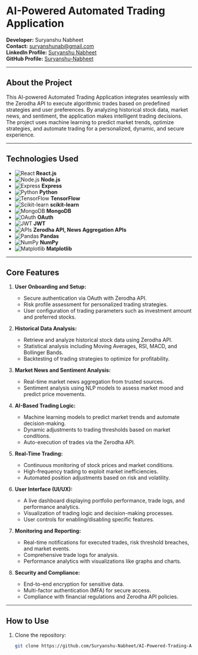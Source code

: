 # AI-Powered Automated Trading Application

**Developer:** Suryanshu Nabheet  
**Contact:** [suryanshunab@gmail.com](mailto:suryanshunab@gmail.com)  
**LinkedIn Profile:** [Suryanshu Nabheet](https://www.linkedin.com/in/suryanshu-nabheet/)  
**GitHub Profile:** [Suryanshu-Nabheet](https://github.com/Suryanshu-Nabheet)

---

## **About the Project**

This AI-powered Automated Trading Application integrates seamlessly with the Zerodha API to execute algorithmic trades based on predefined strategies and user preferences. By analyzing historical stock data, market news, and sentiment, the application makes intelligent trading decisions. The project uses machine learning to predict market trends, optimize strategies, and automate trading for a personalized, dynamic, and secure experience.

---

## **Technologies Used**

- ![React](https://img.shields.io/badge/React-61DAFB?style=flat&logo=react&logoColor=black) **React.js**
- ![Node.js](https://img.shields.io/badge/Node.js-339933?style=flat&logo=node.js&logoColor=white) **Node.js**
- ![Express](https://img.shields.io/badge/Express-000000?style=flat&logo=express&logoColor=white) **Express**
- ![Python](https://img.shields.io/badge/Python-3776AB?style=flat&logo=python&logoColor=white) **Python**
- ![TensorFlow](https://img.shields.io/badge/TensorFlow-FF6F00?style=flat&logo=tensorflow&logoColor=white) **TensorFlow**
- ![Scikit-learn](https://img.shields.io/badge/scikit--learn-F7931E?style=flat&logo=scikit-learn&logoColor=white) **scikit-learn**
- ![MongoDB](https://img.shields.io/badge/MongoDB-47A248?style=flat&logo=mongodb&logoColor=white) **MongoDB**
- ![OAuth](https://img.shields.io/badge/OAuth-000000?style=flat&logo=oauth&logoColor=white) **OAuth**
- ![JWT](https://img.shields.io/badge/JWT-000000?style=flat&logo=json-web-tokens&logoColor=white) **JWT**
- ![APIs](https://img.shields.io/badge/APIs-FF5733?style=flat&logo=api&logoColor=white) **Zerodha API, News Aggregation APIs**
- ![Pandas](https://img.shields.io/badge/Pandas-150458?style=flat&logo=pandas&logoColor=white) **Pandas**
- ![NumPy](https://img.shields.io/badge/NumPy-013243?style=flat&logo=numpy&logoColor=white) **NumPy**
- ![Matplotlib](https://img.shields.io/badge/Matplotlib-003366?style=flat&logo=matplotlib&logoColor=white) **Matplotlib**

---

## **Core Features**

1. **User Onboarding and Setup:**
   - Secure authentication via OAuth with Zerodha API.
   - Risk profile assessment for personalized trading strategies.
   - User configuration of trading parameters such as investment amount and preferred stocks.

2. **Historical Data Analysis:**
   - Retrieve and analyze historical stock data using Zerodha API.
   - Statistical analysis including Moving Averages, RSI, MACD, and Bollinger Bands.
   - Backtesting of trading strategies to optimize for profitability.

3. **Market News and Sentiment Analysis:**
   - Real-time market news aggregation from trusted sources.
   - Sentiment analysis using NLP models to assess market mood and predict price movements.

4. **AI-Based Trading Logic:**
   - Machine learning models to predict market trends and automate decision-making.
   - Dynamic adjustments to trading thresholds based on market conditions.
   - Auto-execution of trades via the Zerodha API.

5. **Real-Time Trading:**
   - Continuous monitoring of stock prices and market conditions.
   - High-frequency trading to exploit market inefficiencies.
   - Automated position adjustments based on risk and volatility.

6. **User Interface (UI/UX):**
   - A live dashboard displaying portfolio performance, trade logs, and performance analytics.
   - Visualization of trading logic and decision-making processes.
   - User controls for enabling/disabling specific features.

7. **Monitoring and Reporting:**
   - Real-time notifications for executed trades, risk threshold breaches, and market events.
   - Comprehensive trade logs for analysis.
   - Performance analytics with visualizations like graphs and charts.

8. **Security and Compliance:**
   - End-to-end encryption for sensitive data.
   - Multi-factor authentication (MFA) for secure access.
   - Compliance with financial regulations and Zerodha API policies.

---

## **How to Use**

1. Clone the repository:
   ```bash
   git clone https://github.com/Suryanshu-Nabheet/AI-Powered-Trading-App.git

